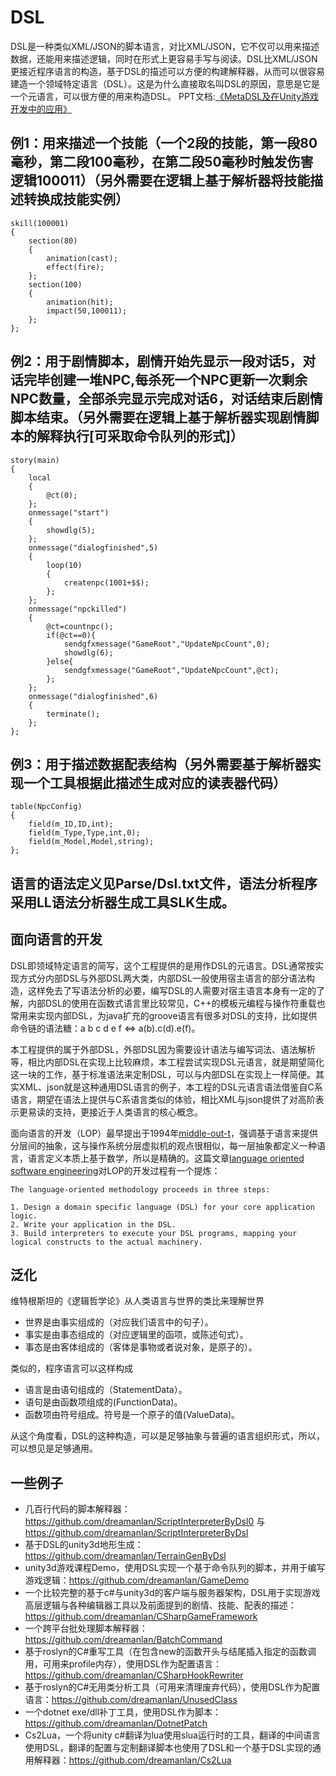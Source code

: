 # DSL
DSL是一种类似XML/JSON的脚本语言，对比XML/JSON，它不仅可以用来描述数据，还能用来描述逻辑，同时在形式上更容易手写与阅读。DSL比XML/JSON更接近程序语言的构造，基于DSL的描述可以方便的构建解释器，从而可以很容易建造一个领域特定语言（DSL）。这是为什么直接取名叫DSL的原因，意思是它是一个元语言，可以很方便的用来构造DSL。
PPT文档:[《MetaDSL及在Unity游戏开发中的应用》]( https://github.com/dreamanlan/MetaDSL/raw/master/MetaDSL%E5%8F%8A%E5%9C%A8Unity%E6%B8%B8%E6%88%8F%E5%BC%80%E5%8F%91%E7%9A%84%E5%BA%94%E7%94%A8.zip "MetaDSL及在Unity游戏开发中的应用")

## 例1：用来描述一个技能（一个2段的技能，第一段80毫秒，第二段100毫秒，在第二段50毫秒时触发伤害逻辑100011）（另外需要在逻辑上基于解析器将技能描述转换成技能实例）
```
skill(100001)
{
	section(80)	
	{	
		animation(cast);		
		effect(fire);		
	};	
	section(100)	
	{	
		animation(hit);		
		impact(50,100011);		
	};	
};
```

## 例2：用于剧情脚本，剧情开始先显示一段对话5，对话完毕创建一堆NPC,每杀死一个NPC更新一次剩余NPC数量，全部杀完显示完成对话6，对话结束后剧情脚本结束。（另外需要在逻辑上基于解析器实现剧情脚本的解释执行[可采取命令队列的形式]）

```
story(main)
{
	local	
	{	
		@ct(0);		
	};	
	onmessage("start")	
	{	
		showdlg(5);		
	};	
	onmessage("dialogfinished",5)	
	{	
		loop(10)		
		{		
			createnpc(1001+$$);			
		};		
	};	
	onmessage("npckilled")	
	{	
		@ct=countnpc();		
		if(@ct==0){		
			sendgfxmessage("GameRoot","UpdateNpcCount",0);			
			showdlg(6);			
		}else{		
			sendgfxmessage("GameRoot","UpdateNpcCount",@ct);			
		};		
	};	
	onmessage("dialogfinished",6)	
	{	
		terminate();		
	};	
};
```

## 例3：用于描述数据配表结构（另外需要基于解析器实现一个工具根据此描述生成对应的读表器代码）

```
table(NpcConfig)
{
	field(m_ID,ID,int);	
	field(m_Type,Type,int,0);	
	field(m_Model,Model,string);	
};
```

## 语言的语法定义见Parse/Dsl.txt文件，语法分析程序采用LL语法分析器生成工具SLK生成。

## 面向语言的开发
DSL即领域特定语言的简写，这个工程提供的是用作DSL的元语言。DSL通常按实现方式分内部DSL与外部DSL两大类，内部DSL一般使用宿主语言的部分语法构造，这样免去了写语法分析的必要，编写DSL的人需要对宿主语言本身有一定的了解，内部DSL的使用在函数式语言里比较常见，C++的模板元编程与操作符重载也常用来实现内部DSL，为java扩充的groove语言有很多对DSL的支持，比如提供命令链的语法糖：a b c d e f <=> a(b).c(d).e(f)。


本工程提供的属于外部DSL，外部DSL因为需要设计语法与编写词法、语法解析等，相比内部DSL在实现上比较麻烦，本工程尝试实现DSL元语言，就是期望简化这一块的工作，基于标准语法来定制DSL，可以与内部DSL在实现上一样简便。其实XML、json就是这种通用DSL语言的例子，本工程的DSL元语言语法借鉴自C系语言，期望在语法上提供与C系语言类似的体验，相比XML与json提供了对高阶表示更易读的支持，更接近于人类语言的核心概念。


面向语言的开发（LOP）最早提出于1994年[middle-out-t](http://www.gkc.org.uk/martin/papers/middle-out-t.pdf)，强调基于语言来提供分层间的抽象，这与操作系统分层虚拟机的观点很相似，每一层抽象都定义一种语言，语言定义本质上基于数学，所以是精确的。这篇文章[language oriented software engineering](https://parametri.city/blog/2018-12-23-language-oriented-software-engineering/index.html)对LOP的开发过程有一个提炼：
```
The language-oriented methodology proceeds in three steps:

1. Design a domain specific language (DSL) for your core application logic.
2. Write your application in the DSL.
3. Build interpreters to execute your DSL programs, mapping your logical constructs to the actual machinery.
```

## 泛化
维特根斯坦的《逻辑哲学论》从人类语言与世界的类比来理解世界
- 世界是由事实组成的（对应我们语言中的句子）。
- 事实是由事态组成的（对应逻辑里的函项，或陈述句式）。
- 事态是由客体组成的（客体是事物或者说对象，是原子的）。


类似的，程序语言可以这样构成
- 语言是由语句组成的（StatementData）。
- 语句是由函数项组成的(FunctionData)。
- 函数项由符号组成。符号是一个原子的值(ValueData)。


从这个角度看，DSL的这种构造，可以是足够抽象与普遍的语言组织形式，所以，可以想见是足够通用。

## 一些例子
- 几百行代码的脚本解释器：https://github.com/dreamanlan/ScriptInterpreterByDsl0 与 https://github.com/dreamanlan/ScriptInterpreterByDsl
- 基于DSL的unity3d地形生成：https://github.com/dreamanlan/TerrainGenByDsl
- unity3d游戏课程Demo，使用DSL实现一个基于命令队列的脚本，并用于编写游戏逻辑：https://github.com/dreamanlan/GameDemo
- 一个比较完整的基于c#与unity3d的客户端与服务器架构，DSL用于实现游戏高层逻辑与各种编辑器工具以及前面提到的剧情、技能、配表的描述：https://github.com/dreamanlan/CSharpGameFramework
- 一个跨平台批处理脚本解释器：https://github.com/dreamanlan/BatchCommand
- 基于roslyn的C#重写工具（在包含new的函数开头与结尾插入指定的函数调用，可用来profile内存），使用DSL作为配置语言：https://github.com/dreamanlan/CSharpHookRewriter
- 基于roslyn的C#无用类分析工具（可用来清理废弃代码），使用DSL作为配置语言：https://github.com/dreamanlan/UnusedClass
- 一个dotnet exe/dll补丁工具，使用DSL作为脚本：https://github.com/dreamanlan/DotnetPatch
- Cs2Lua，一个将unity c#翻译为lua使用slua运行时的工具，翻译的中间语言使用DSL，翻译的配置与定制翻译脚本也使用了DSL和一个基于DSL实现的通用解释器：https://github.com/dreamanlan/Cs2Lua
